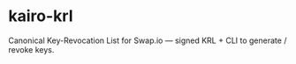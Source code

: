 # kairo-krl
Canonical Key-Revocation List for Swap.io — signed KRL + CLI to generate / revoke keys.
